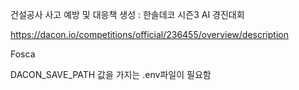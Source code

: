건설공사 사고 예방 및 대응책 생성 : 한솔데코 시즌3 AI 경진대회

https://dacon.io/competitions/official/236455/overview/description

Fosca

DACON_SAVE_PATH 값을 가지는 .env파일이 필요함
